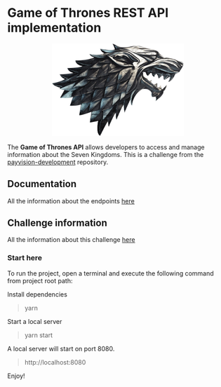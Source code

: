 # Game of Thrones REST API implementation

<center>
<img src="./img/logo.png" alt="api-logo" width='300px'/>
</center>

The **Game of Thrones API** allows developers to access and manage information about
the Seven Kingdoms. This is a challenge from the
[payvision-development](https://github.com/payvision-development/recruitment-challenges/tree/fullstack-engineer-medior/1.CastleBlack)
repository.

## Documentation

All the information about the endpoints [here](./DOCU.md)

## Challenge information

All the information about this challenge [here](./CHALLENGE-INFO.md)

### Start here

To run the project, open a terminal and execute the following command from project root path:

Install dependencies

> yarn

Start a local server

> yarn start

A local server will start on port 8080.

> http://localhost:8080

Enjoy!
